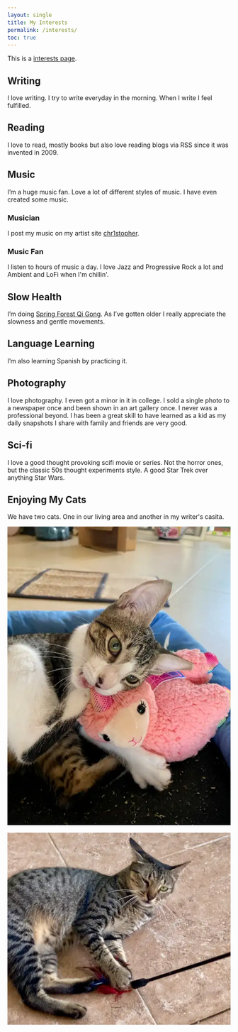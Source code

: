 ```yaml
---
layout: single
title: My Interests
permalink: /interests/
toc: true
---
```

This is a [interests page](https://chrisburnell.github.io/interests-directory/).

## Writing
I love writing. I try to write everyday in the morning. When I write I feel fulfilled.

## Reading
I love to read, mostly books but also love reading blogs via RSS since it was invented in 2009.

## Music
I’m a huge music fan. Love a lot of different styles of music. I have even created some music.
### Musician
I post my music on my artist site [chr1stopher](https://chr1stopher.com).

### Music Fan
I listen to hours of music a day. I love Jazz and Progressive Rock a lot and Ambient and LoFi when I'm chillin'.

## Slow Health
I’m doing [Spring Forest Qi Gong](https://www.springforestqigong.com). As I’ve gotten older I really appreciate the slowness and gentle movements.

## Language Learning
I’m also learning Spanish by practicing it.

## Photography
I love photography. I even got a minor in it in college. I sold a single photo to a newspaper once and been shown in an art gallery once. I never was a professional beyond. I has been a great skill to have learned as a kid as my daily snapshots I share with family and friends are very good.

## Sci-fi
I love a good thought provoking scifi movie or series. Not the horror ones, but the classic 50s thought experiments style.  A good Star Trek over anything Star Wars.

## Enjoying My Cats
We have two cats. One in our living area and another in my writer's casita.

![Ixchel](/assets/images/Ixchel.webp)

![Xana](/assets/images/Xana.webp)